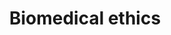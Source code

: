 ---
title: Biomedical ethics
longTitle: 'Biomedical ethics'
tags:
- gccommon
usedFor:
- "[[Bioethics]]"
---
